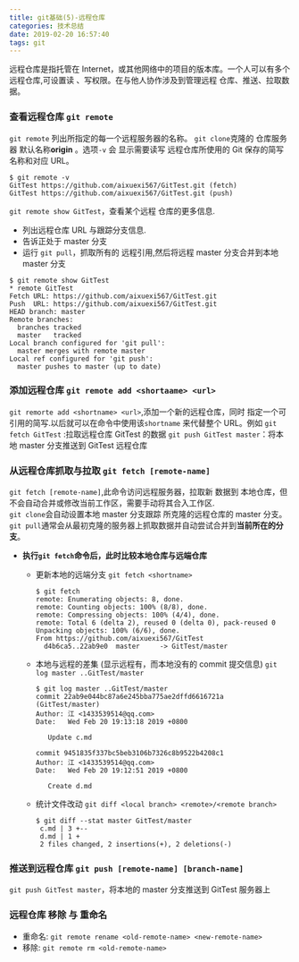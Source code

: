 ```yaml
---
title: git基础(5)-远程仓库
categories: 技术总结
date: 2019-02-20 16:57:40
tags: git
---
```


远程仓库是指托管在 Internet，或其他网络中的项目的版本库。一个人可以有多个远程仓库,可设置读 、写权限。在与他人协作涉及到管理远程 仓库、推送、拉取数据。

### 查看远程仓库 `git remote`

`git remote` 列出所指定的每一个远程服务器的名称。 `git clone`克隆的 仓库服务器 默认名称**origin**
。选项`-v` 会 显示需要读写 远程仓库所使用的 Git 保存的简写名称和对应 URL。

```shell
$ git remote -v
GitTest https://github.com/aixuexi567/GitTest.git (fetch)
GitTest https://github.com/aixuexi567/GitTest.git (push)

```

`git remote show GitTest`，查看某个远程 仓库的更多信息.

- 列出远程仓库 URL 与跟踪分支信息.
- 告诉正处于 master 分支
- 运行 `git pull`，抓取所有的 远程引用,然后将远程 master 分支合并到本地 master 分支

```shell
$ git remote show GitTest
* remote GitTest
Fetch URL: https://github.com/aixuexi567/GitTest.git
Push  URL: https://github.com/aixuexi567/GitTest.git
HEAD branch: master
Remote branches:
  branches tracked
  master   tracked
Local branch configured for 'git pull':
  master merges with remote master
Local ref configured for 'git push':
  master pushes to master (up to date)

```

### 添加远程仓库 `git remote add <shortaame> <url>`

`git remorte add <shortname> <url>`,添加一个新的远程仓库，同时 指定一个可引用的简写.以后就可以在命令中使用该`shortname` 来代替整个 URL。例如 `git fetch GitTest` :拉取远程仓库 GitTest 的数据 `git push GitTest master`：将本地 master 分支推送到 GitTest 远程仓库

### 从远程仓库抓取与拉取 `git fetch [remote-name]`

`git fetch [remote-name]`,此命令访问远程服务器，拉取新 数据到 本地仓库，但不会自动合并或修改当前工作区，需要手动将其合入工作区.  
`git clone`会自动设置本地 master 分支跟踪 所克隆的远程仓库的 master 分支。  
`git pull`通常会从最初克隆的服务器上抓取数据并自动尝试合并到**当前所在的分支**。

- **执行`git fetch`命令后，此时比较本地仓库与远端仓库**

  - 更新本地的远端分支 `git fetch <shortname>`

    ```shell
    $ git fetch
    remote: Enumerating objects: 8, done.
    remote: Counting objects: 100% (8/8), done.
    remote: Compressing objects: 100% (4/4), done.
    remote: Total 6 (delta 2), reused 0 (delta 0), pack-reused 0
    Unpacking objects: 100% (6/6), done.
    From https://github.com/aixuexi567/GitTest
      d4b6ca5..22ab9e0  master     -> GitTest/master
    ```

  - 本地与远程的差集 (显示远程有，而本地没有的 commit 提交信息) `git log master ..GitTest/master`

    ```shell
    $ git log master ..GitTest/master
    commit 22ab9e044bc87a6e245bba775ae2dffd6616721a (GitTest/master)
    Author: 江 <1433539514@qq.com>
    Date:   Wed Feb 20 19:13:18 2019 +0800

       Update c.md

    commit 9451835f337bc5beb3106b7326c8b9522b4208c1
    Author: 江 <1433539514@qq.com>
    Date:   Wed Feb 20 19:12:51 2019 +0800

       Create d.md
    ```

  - 统计文件改动 `git diff <local branch> <remote>/<remote branch>`

    ```shell
    $ git diff --stat master GitTest/master
     c.md | 3 +--
     d.md | 1 +
     2 files changed, 2 insertions(+), 2 deletions(-)

    ```

### 推送到远程仓库 `git push [remote-name] [branch-name]`

`git push GitTest master`，将本地的 master 分支推送到 GitTest 服务器上

### 远程仓库 移除 与 重命名

- 重命名: `git remote rename <old-remote-name> <new-remote-name>`
- 移除: `git remote rm <old-remote-name>`
